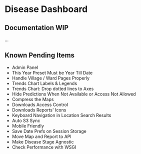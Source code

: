 # Disease Dashboard

## Documentation WIP

...

## Known Pending Items

- Admin Panel
- This Year Preset Must be Year Till Date
- Handle Village / Ward Pages Properly
- Trends Chart Labels & Legends
- Trends Chart: Drop dotted lines to Axes
- Hide Predictions When Not Available or Access Not Allowed
- Compress the Maps
- Downloads Access Control
- Downloads Reports' Icons
- Keyboard Navigation in Location Search Results
- Auto S3 Sync
- Mobile Friendly
- Save Date Prefs on Session Storage
- Move Map and Report to API
- Make Disease Stage Agnostic
- Check Performance with WSGI
